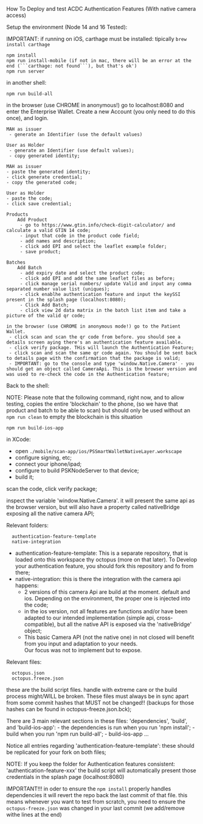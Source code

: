 How To Deploy and test ACDC Authentication Features (With native camera access)

Setup the environment (Node 14 and 16 Tested):

IMPORTANT:
if running on iOS, carthage must be installed: tipically ```brew install carthage```

```shell
npm install
npm run install-mobile (if not in mac, there will be an error at the end (```carthage: not found```), but that's ok')
npm run server
```

in another shell:
```shell
npm run build-all
```

in the browser (use CHROME in anonymous!) go to localhost:8080 and enter the Enterprise Wallet. Create a new Account (you only need to do this once), and login.
```
MAH as issuer
 - generate an Identifier (use the default values)

User as Holder
 - generate an Identifier (use default values);
 - copy generated identity;

MAH as issuer
- paste the generated identity;
- click generate credential;
- copy the generated code;

User as Holder
- paste the code;
- click save credential;

Products
    Add Product
     - go to https://www.gtin.info/check-digit-calculator/ and calculate a valid GTIN 14 code;
     - input that code in the product code field;
     - add names and description;
     - click add EPI and select the leaflet example folder;
     - save product;

Batches
    Add Batch
     - add expiry date and select the product code;
     - click add EPI and add the same leaflet files as before;
     - click manage serial numbers/ update Valid and input any comma separated number value list (uniques);
     - click enablhe authentication feature and input the keySSI present in the splash page (localhost:8080);
     - Click Add Batch;
     - click view 2d data matrix in the batch list item and take a picture of the valid qr code;

in the browser (use CHROME in anonymous mode!) go to the Patient Wallet.
 - click scan and scan the qr code from before. you should see a details screen aying there's an authentication feature available.
 - click verify package. THis will launch the Authentication Feature;
 - click scan and scan the same qr code again. You should be sent back to details page with the confirmation that the package is valid;
 - IMPORTANT: go to the console and type 'window.Native.Camera' - you should get an object called CameraApi. This is the browser version and was used to re-check the code in the Authentication feature;
```


Back to the shell:

NOTE: Please note that the following command, right now, and to allow testing, copies the entire 'blockchain' to the phone, (so we have that product and batch to be able to scan)
but should only be used without an ```npm run clean``` to empty the blockchain is this situation

```shell
npm run build-ios-app
```

in XCode:

- open ```./mobile/scan-app/ios/PSSmartWalletNativeLayer.workscape```
- configure signing, etc;
- connect your iphone/ipad;
- configure to build PSKNodeServer to that device;
- build it;

scan the code, click verify package;

inspect the variable 'window.Native.Camera'. it will present the same api as the browser version,
but will also have a property called nativeBridge exposing all the native camera API;

Relevant folders:
```shell
  authentication-feature-template
  native-integration
```
 - authentication-feature-template:
    This is a separate repository, that is loaded onto this workspace thy octopus (more on that later).
    To Develop your authentication feature, you should fork this repository and fo from there;
 - native-integration:
    this is there the integration with the camera api happens:
     - 2 versions of this camera Api are build at the moment. default and ios. Depending on the environment, the proper one is injected into the code;
     - in the ios version, not all features are functions and/or have been adapted to our intended implementation (simple api, cross-compatible), 
       but all the native API is exposed via the 'nativeBridge' object;
     - This basic Camera API (not the native one) in not closed will benefit from you input and adaptation to your needs.\
       Our focus was not to implement but to expose.

Relevant files:
```shell
  octopus.json
  octopus.freeze.json
```

these are the build script files. handle with extreme care or the build process might/WILL be broken.
These files must always be in sync apart from some commit hashes that MUST not be changed!! (backups for those hashes can be found in octopus-freeze.json.bck);

There are 3 main relevant sections in these files: 'dependencies', 'build', and 'build-ios-app':
    - the dependencies is run when you run 'npm install';
    - build when you run 'npm run build-all';
    - build-ios-app ...

Notice all entries regarding 'authentication-feature-template':
    these should be replicated for your fork on both files;

NOTE: If you keep the folder for Authentication features consistent: 'authentication-feature-xxx' the build script will automatically present those credentials in the splash page (localhost:8080)


IMPORTANT!!! in oder to ensure the ```npm install``` properly handles dependencies it will revert the repo back the last commit of that file.
this means whenever you want to test from scratch, you need to ensure the ```octopus-freeze.json``` was changed in your last commit (we add/remove withe lines at the end)


